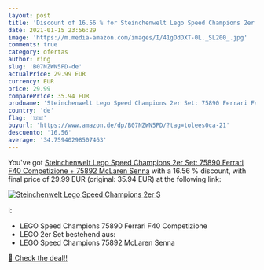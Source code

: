 ```yaml
---
layout: post
title: 'Discount of 16.56 % for Steinchenwelt Lego Speed Champions 2er S'
date: 2021-01-15 23:56:29
image: 'https://m.media-amazon.com/images/I/41gOdDXT-0L._SL200_.jpg'
comments: true
category: ofertas
author: ring
slug: 'B07NZWN5PD-de'
actualPrice: 29.99 EUR
currency: EUR
price: 29.99
comparePrice: 35.94 EUR
prodname: 'Steinchenwelt Lego Speed Champions 2er Set: 75890 Ferrari F40 Competizione + 75892 McLaren Senna'
country: 'de'
flag: '🇩🇪'
buyurl: 'https://www.amazon.de/dp/B07NZWN5PD/?tag=tolees0ca-21'
descuento: '16.56'
average: '34.75940298507463'
---
```


You've got [Steinchenwelt Lego Speed Champions 2er Set: 75890 Ferrari F40 Competizione + 75892 McLaren Senna](https://www.amazon.de/dp/B07NZWN5PD/?tag=tolees0ca-21) with a  16.56 % discount, with final price of 29.99 EUR (original: 35.94 EUR) at the following link:

[![Steinchenwelt Lego Speed Champions 2er S](https://m.media-amazon.com/images/I/41gOdDXT-0L._SL200_.jpg)](https://www.amazon.de/dp/B07NZWN5PD/?tag=tolees0ca-21)

ℹ️:

- LEGO Speed Champions 75890 Ferrari F40 Competizione
- LEGO 2er Set bestehend aus:
- LEGO Speed Champions 75892 McLaren Senna

[🛒 Check the deal!!](https://www.amazon.de/dp/B07NZWN5PD/?tag=tolees0ca-21)
